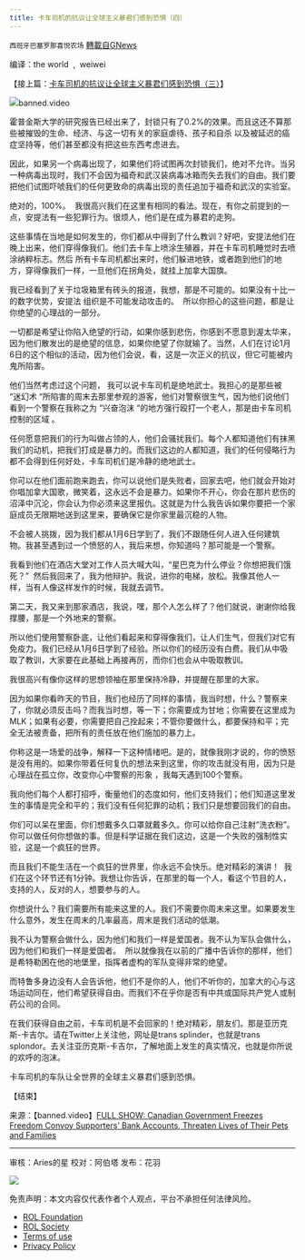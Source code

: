 ```yaml
---
title: 卡车司机的抗议让全球主义暴君们感到恐惧（四）
---
```

`西班牙巴塞罗那喜悦农场` [轉載自GNews](https://gnews.org/zh-hans/2167622/)

编译：the world  ,  weiwei

【接上篇：[卡车司机的抗议让全球主义暴君们感到恐惧（三）](https://gnews.org/zh-hans/2167589/)】

![](https://assets.gnews.org/wp-content/uploads/2022/03/image-1605-edited.png)banned.video

霍普金斯大学的研究报告已经出来了，封锁只有了0.2%的效果。而且这还不算那些被摧毁的生命、经济、与这一切有关的家庭虐待、孩子和自杀 以及被延迟的癌症坚持等，他们甚至都没有把这些东西考虑进去。

因此，如果另一个病毒出现了，如果他们将试图再次封锁我们，绝对不允许。当另一种病毒出现时，我们不会因为福奇和武汉装病毒冰箱而失去我们的自由。我们要把他们试图吓唬我们的任何更致命的病毒出现的责任追加于福奇和武汉的实验室。

绝对的，100%。  我很高兴我们在这里有相同的看法。现在，有你之前提到的一点，安提法有一些犯罪行为。很烦人，他们是在成为暴君的走狗。

这些事情在当地是如何发生的，你们都从中得到了什么教训？好吧，安提法他们在晚上出来，他们穿得像我们。他们去卡车上喷涂生殖器，并在卡车司机睡觉时去喷涂纳粹标志。然后 所有卡车司机都出来时，他们躲进地铁，或者跑到他们的地方，穿得像我们一样，一旦他们在拐角处，就挂上加拿大国旗。

我已经看到了关于垃圾箱里有砖头的报道，我想，那是不可能的。如果没有十比一的数字优势，安提法 组织是不可能发动攻击的。  所以你担心的这些问题，都是让你绝望的心理战的一部分。

一切都是希望让你陷入绝望的行动，如果你感到悲伤，你感到不愿意到渥太华来，因为他们散发出的是绝望的信息，如果你绝望了你就输了。当然，人们在讨论1月6日的这个相似的活动，因为他们会说，看，这是一次正义的抗议，但它可能被内鬼所陷害。

他们当然考虑过这个问题， 我可以说卡车司机是绝地武士。我担心的是那些被 “迷幻术 “所陷害的周末去那里参观的游客，他们对警察很生气，因为他们说他们看到一个警察在我称之为 “兴奋泡沫 “的地方强行殴打一个老人，那是由卡车司机控制的区域 。

任何愿意把我们的行为叫做占领的人，他们会骚扰我们。每个人都知道他们有抹黑我们的动机，把我们打成是暴力的。而我们这边的人都知道，我们的任何侵略行为都不会得到任何好处，卡车司机们是冷静的绝地武士。

你可以在他们面前跑来跑去，你可以说他们是失败者，回家去吧，他们就会开始对你唱加拿大国歌，微笑着，这永远不会是暴力。如果你不开心，你会在那片悲伤的沼泽中沉沦，你会认为你必须来这里报仇。这就是为什么我告诉如果你要把一个家庭成员无限期地送到这里来，要确保它是你家里最沉稳的人物。

不会被人挑拨，因为我们都从1月6日学到了，我们不跟随任何人进入任何建筑物。我甚至遇到过一个愤怒的人，我后来想，你知道吗？那可能是一个警察。

我看到他们在酒店大堂对工作人员大喊大叫，“星巴克为什么停业？你想把我们饿死？”  然后我回来了，我为他辩护。我说，进你的电梯，放松。我像其他人一样，当有人像这样发作的时候，我就去调节。

第二天，我又来到那家酒店，我说，嘿，那个人怎么样了？他们就说，谢谢你给我撑腰，那是一个外地来的警察。

所以他们使用警察卧底，让他们看起来和穿得像我们，让人们生气，但我们对它有免疫力。我们已经从1月6日学到了经验。所以你们的经历没有白费。我们从中吸取了教训，大家要在此基础上再接再厉，而你们也会从中吸取教训。

我很高兴有像你这样的思想领袖在那里保持冷静，并提醒在那里的大家。

因为如果你看昨天的节目，我们也经历了同样的事情，我当时想，什么？警察来了，你就必须反击吗？而我当时想，等一下；你需要成为甘地；你需要在这里成为MLK；如果有必要，你需要把自己拴起来；不管你要做什么，都要保持和平；完全无法被责备，把所有的责任放在他们施加的暴力上。

你称这是一场爱的战争，解释一下这种情绪吧。是的，就像我刚才说的，你的愤怒是没有用的。如果你带着任何复仇的想法来到这里，你的攻击就没有用，因为只是心理战在孤立你，改变你心中警察的形象 ，我每天遇到100个警察。

我向他们每个人都打招呼，衡量他们的态度如何，他们支持我们；他们知道这里发生的事情是完全和平的；我们没有任何犯罪的动机；我们只是想要回我们的自由。

你们可以呆在里面，你们想戴多久口罩就戴多久。你可以给你自己注射“洗衣粉”。你可以做任何你想做的事。但是科学证据在我们这边，这是一个失败的强制性实验，这是一个疯狂的世界。

而且我们不能生活在一个疯狂的世界里，你永远不会快乐。绝对精彩的演讲！  我们在这个环节还有1分钟。我想让你告诉，在那里的每一个人，看这个节目的人，支持的人，反对的人，想要参与的人。

你想说什么？我们需要所有能来这里的人。我们不需要你周末来这里。如果要发生什么意外，发生在周末的几率最高，周末是我们活动的低潮。

我不认为警察会做什么，因为他们和我们一样是爱国者。我不认为军队会做什么，因为他们和我们一样是爱国者。  所以就像我在以前的广播中告诉你的那样，他们是希特勒困在他的地堡里，指挥者虚构的军队变得非常的绝望。

而特鲁多身边没有人会告诉他，他们不是你的人，他们不听你的，加拿大的心与这场运动同在，他们希望获得自由。而我们不在乎你是否有中共或国际共产党人或制药公司的合同。

在我们获得自由之前，卡车司机是不会回家的！绝对精彩，朋友们。那是亚历克斯-卡吉尔。请在Twitter上关注他，网址是trans splinder，也就是trans splondor。去关注亚历克斯-卡吉尔，了解地面上发生的真实情况，也就是你所说的欢呼的泡沫。

卡车司机的车队让全世界的全球主义暴君们感到恐惧。

【结束】

来源：【banned.video】[FULL SHOW: Canadian Government Freezes Freedom Convoy Supporters’ Bank Accounts, Threaten Lives of Their Pets and Families](https://banned.video/watch?id=620ef631c24b640fcea45f61)

* * *

审核：Aries的星
校对：阿伯塔
发布：花羽

![](https://assets.gnews.org/wp-content/uploads/2022/03/西喜-9.jpeg)

 

免责声明：本文内容仅代表作者个人观点，平台不承担任何法律风险。

- [ROL Foundation](https://rolfoundation.org/)
- [ROL Society](https://rolsociety.org/)
- [Terms of use](https://gnews.org/terms-of-use-3/)
- [Privacy Policy](https://gnews.org/privacy-policy/)
